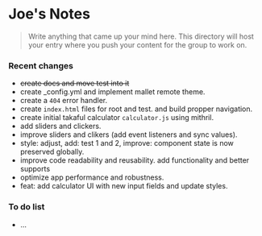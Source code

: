 # Joe's Notes
> Write anything that came up your mind here.
> This directory will host your entry where you push your content for the group to work on.

### Recent changes
- ~~create docs and move test into it~~
- create _config.yml and implement mallet remote theme.
- create a `404` error handler.
- create `index.html` files for root and test. and build propper navigation.
- create initial takaful calculator `calculator.js` using mithril.
- add sliders and clickers.
- improve sliders and clikers (add event listeners and sync values).
- style: adjust,
  add: test 1 and 2,
  improve: component state is now preserved globally.
- improve code readability and reusability.
  add functionality and better supports
- optimize app performance and robustness.
- feat: add calculator UI with new input fields and update styles.

### To do list
- ...

